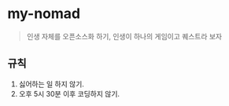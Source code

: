 # my-nomad
> 인생 자체를 오픈소스화 하기, 인생이 하나의 게임이고 퀘스트라 보자

## 규칙

1. 싫어하는 일 하지 않기.
4. 오후 5시 30분 이후 코딩하지 않기.
